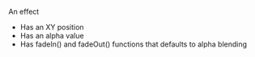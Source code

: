 
An effect

* Has an XY position
* Has an alpha value
* Has fadeIn() and fadeOut() functions that defaults to alpha blending
